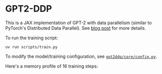 # GPT2-DDP

This is a JAX implementation of GPT-2 with data parallelism (similar to PyTorch's Distributed Data Parallel). See [blog post](https://thebatmanofbutler.substack.com/) for more details.

To run the training script:
```
uv run scripts/train.py
```

To modify the model/training configuration, see [`gpt2ddp/core/config.py`](gpt2ddp/core/config.py).

Here's a memory profile of 16 training steps:
